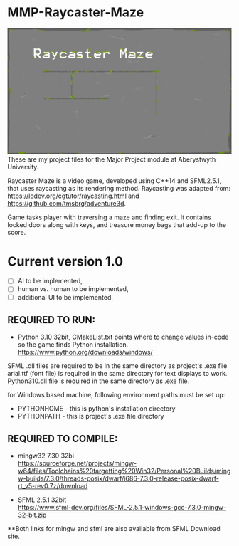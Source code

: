 # MMP-Raycaster-Maze
![Raycaster Maze](clion_project/resources/textures/title_card.png)
These are my project files for the Major Project module at Aberystwyth University.

Raycaster Maze is a video game, developed using C++14 and SFML2.5.1, that uses raycasting as its rendering method. Raycasting was adapted from: https://lodev.org/cgtutor/raycasting.html
and
https://github.com/tmsbrg/adventure3d.

Game tasks player with traversing a maze and finding exit. It contains locked doors along with keys, and treasure money bags that add-up to the score.

Current version 1.0
==

- [ ] AI to be implemented,
- [ ] human vs. human to be implemented,
- [ ] additional UI to be implemented.

## REQUIRED TO RUN:

- Python 3.10 32bit, CMakeList.txt points where to change values in-code so the game finds Python installation.
https://www.python.org/downloads/windows/


SFML .dll files are required to be in the same directory as project's .exe file
arial.ttf (font file) is required in the same directory for text displays to work.
Python310.dll file is required in the same directory as .exe file.

for Windows based machine, following environment paths must be set up:
- PYTHONHOME - this is python's installation directory
- PYTHONPATH - this is project's .exe file directory


## REQUIRED TO COMPILE:
- mingw32 7.30 32bi\
https://sourceforge.net/projects/mingw-w64/files/Toolchains%20targetting%20Win32/Personal%20Builds/mingw-builds/7.3.0/threads-posix/dwarf/i686-7.3.0-release-posix-dwarf-rt_v5-rev0.7z/download

- SFML 2.5.1 32bit\
https://www.sfml-dev.org/files/SFML-2.5.1-windows-gcc-7.3.0-mingw-32-bit.zip

**Both links for mingw and sfml are also available from SFML Download site.

